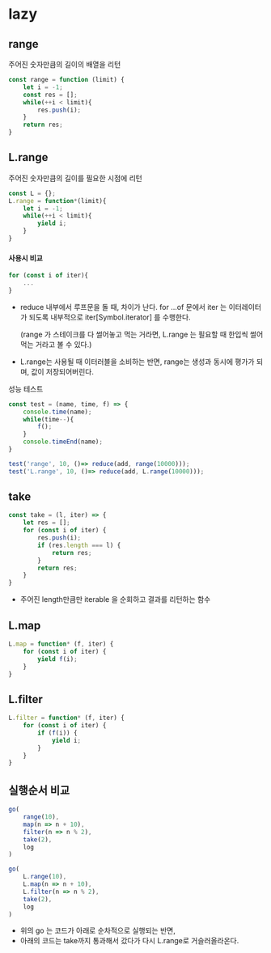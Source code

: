 # lazy



## range

주어진 숫자만큼의 길이의 배열을 리턴

```javascript
const range = function (limit) {
    let i = -1;
    const res = [];
    while(++i < limit){
		res.push(i);
    }
    return res;
}
```



## L.range

주어진 숫자만큼의 길이를 필요한 시점에 리턴

```javascript
const L = {};
L.range = function*(limit){
    let i = -1;
    while(++i < limit){
        yield i;
    }
}
```





#### 사용시 비교

```javascript
for (const i of iter){
    ...
}
```

- reduce 내부에서 루프문을 돌 때, 차이가 난다. 
  for ...of 문에서 iter 는 이터레이터가 되도록 내부적으로 iter[Symbol.iterator] 를 수행한다.

  (range 가 스테이크를 다 썰어놓고 먹는 거라면,  L.range 는 필요할 때 한입씩 썰어먹는 거라고 볼 수 있다.)

- L.range는 사용될 때 이터러블을 소비하는 반면, range는 생성과 동시에 평가가 되며, 값이 저장되어버린다.



성능 테스트

```javascript
const test = (name, time, f) => {
    console.time(name);
    while(time--){
        f();
    }
    console.timeEnd(name);
}

test('range', 10, ()=> reduce(add, range(10000)));
test('L.range', 10, ()=> reduce(add, L.range(10000)));
```





## take

```javascript
const take = (l, iter) => {
    let res = [];
    for (const i of iter) {
        res.push(i);
        if (res.length === l) {
            return res;
        }
        return res;
    }
}
```

- 주어진 length만큼만 iterable 을 순회하고 결과를 리턴하는 함수



## L.map

```javascript
L.map = function* (f, iter) {
    for (const i of iter) {
        yield f(i);
    }
}
```





## L.filter

```javascript
L.filter = function* (f, iter) {
    for (const i of iter) {
        if (f(i)) {
            yield i;
        }
    }
}
```



## 실행순서 비교

```javascript
go(
    range(10),
    map(n => n + 10),
    filter(n => n % 2),
    take(2),
    log
)

go(
    L.range(10),
    L.map(n => n + 10),
    L.filter(n => n % 2),
    take(2),
    log
)
```

- 위의 go 는 코드가 아래로 순차적으로 실행되는 반면,
- 아래의 코드는  take까지 통과해서 갔다가 다시 L.range로 거슬러올라온다.